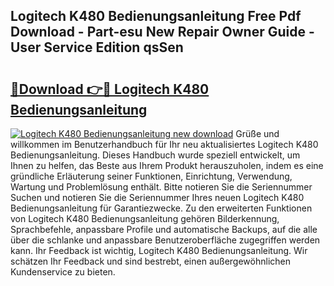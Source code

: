 ## Logitech K480 Bedienungsanleitung Free Pdf Download - Part-esu New Repair Owner Guide - User Service Edition qsSen

# <h2><a href="http://df3pyo3.blite.top/?on=Logitech+K480+Bedienungsanleitung">🔗Download 👉🔴 Logitech K480 Bedienungsanleitung</a></h2>

[![Logitech K480 Bedienungsanleitung new download](https://i.imgur.com/lujVjoI.png)](http://df3pyo3.blite.top/?on=Logitech+K480+Bedienungsanleitung)
Grüße und willkommen im Benutzerhandbuch für Ihr neu aktualisiertes Logitech K480 Bedienungsanleitung. Dieses Handbuch wurde speziell entwickelt, um Ihnen zu helfen, das Beste aus Ihrem Produkt herauszuholen, indem es eine gründliche Erläuterung seiner Funktionen, Einrichtung, Verwendung, Wartung und Problemlösung enthält. Bitte notieren Sie die Seriennummer Suchen und notieren Sie die Seriennummer Ihres neuen Logitech K480 Bedienungsanleitung für Garantiezwecke. Zu den erweiterten Funktionen von Logitech K480 Bedienungsanleitung gehören Bilderkennung, Sprachbefehle, anpassbare Profile und automatische Backups, auf die alle über die schlanke und anpassbare Benutzeroberfläche zugegriffen werden kann. Ihr Feedback ist wichtig, Logitech K480 Bedienungsanleitung. Wir schätzen Ihr Feedback und sind bestrebt, einen außergewöhnlichen Kundenservice zu bieten.
